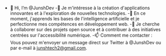 - 👋 Hi, I’m @JunshDev
-👀 Je m'intéresse à la création d'applications innovantes et à l'exploration de nouvelles technologies.
-🌱 En ce moment, j'apprends les bases de l'intelligence artificielle et je perfectionne mes compétences en développement web.
-💞️ Je cherche à collaborer sur des projets open source et à contribuer à des initiatives centrées sur l'accessibilité numérique.
-📫 Comment me contacter : Vous pouvez m'envoyer un message direct sur Twitter à @JunshDev ou par e-mail à junshtech2@gmail.com.

<!---
JunshDev/JunshDev is a ✨ special ✨ repository because its `README.md` (this file) appears on your GitHub profile.
You can click the Preview link to take a look at your changes.
--->
